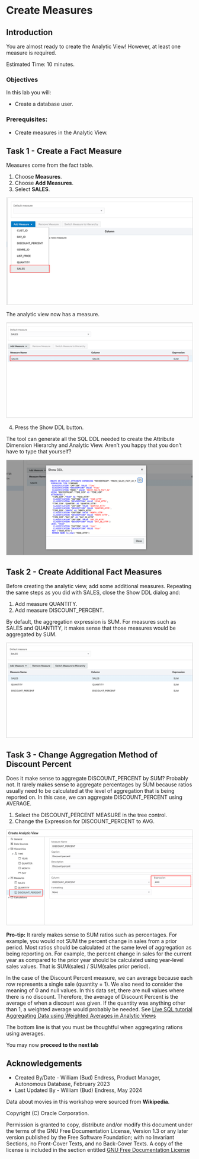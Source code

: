 # Create Measures

## Introduction

You are almost ready to create the Analytic View! However, at least one measure is required.

Estimated Time:  10 minutes.

### Objectives

In this lab you will:

- Create a database user.

### Prerequisites:

- Create measures in the Analytic View.

## Task 1 - Create a Fact Measure

Measures come from the fact table.

1. Choose **Measures**.
2. Choose **Add Measures**.
3. Select **SALES**.

![Create Sales Measure](images/create-sales-measure.png)

The analytic view now has a measure.

![Create Sales Measure](images/sales-measure.png)

4. Press the Show DDL button.

The tool can generate all the SQL DDL needed to create the Attribute Dimension Hierarchy and Analytic View. Aren’t you happy that you don’t have to type that yourself?

![Show DDL](images/show-ddl-1.png)

## Task 2 - Create Additional Fact Measures

Before creating the analytic view, add some additional measures.  Repeating the same steps as you did with SALES, close the Show DDL dialog and:

1. Add measure QUANTITY.
2. Add measure DISCOUNT_PERCENT.

By default, the aggregation expression is SUM. For measures such as SALES and QUANTITY, it makes sense that those measures would be aggregated by SUM.

![Show Measures](images/measures-1.png)

## Task 3 - Change Aggregation Method of Discount Percent

Does it make sense to aggregate DISCOUNT\_PERCENT by SUM? Probably not. It rarely makes sense to aggregate percentages by SUM because ratios usually need to be calculated at the level of aggregation that is being reported on.  In this case, we can aggregate DISCOUNT_PERCENT using AVERAGE.

1. Select the DISCOUNT_PERCENT MEASURE in the tree control.
2. Change the Expression for DISCOUNT_PERCENT to AVG.

![Discount Percent Avg](images/discount-pct-avg.png)

**Pro-tip:**  It rarely makes sense to SUM ratios such as percentages. For example, you would not SUM the percent change in sales from a prior period.  Most ratios should be calculated at the same level of aggregation as being reporting on. For example, the percent change in sales for the current year as compared to the prior year should be calculated using year-level sales values.  That is SUM(sales) / SUM(sales prior period).

In the case of the Discount Percent measure, we can average because each row represents a single sale (quantity = 1).  We also need to consider the meaning of 0 and null values.  In this data set, there are null values where there is no discount. Therefore, the average of Discount Percent is the average of when a discount was given.  If the quantity was anything other than 1, a weighted average would probably be needed.  See [Live SQL tutorial Aggregating Data using Weighted Averages in Analytic Views](https://livesql.oracle.com/apex/livesql/file/tutorial_G4EG6JY9E0U6TFT2RCCLT3F1V.html)

The bottom line is that you must be thoughtful when aggregating rations using averages.

You may now **proceed to the next lab**

## Acknowledgements

- Created By/Date - William (Bud) Endress, Product Manager, Autonomous Database, February 2023
- Last Updated By - William (Bud) Endress, May 2024

Data about movies in this workshop were sourced from **Wikipedia**.

Copyright (C)  Oracle Corporation.

Permission is granted to copy, distribute and/or modify this document
under the terms of the GNU Free Documentation License, Version 1.3
or any later version published by the Free Software Foundation;
with no Invariant Sections, no Front-Cover Texts, and no Back-Cover Texts.
A copy of the license is included in the section entitled [GNU Free Documentation License](files/gnu-free-documentation-license.txt)
